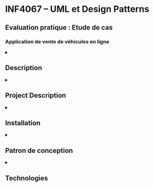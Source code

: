 # INF4067 – UML et Design Patterns

## Evaluation pratique : Etude de cas

### Application de vente de véhicules en ligne

<details>
<summary>

## Description

</summary>

Nous prenons donc l’exemple de la conception d’un système pour illustrer la mise en œuvre
de ces patrons. Le système à concevoir est une application web de vente en ligne des véhicules
comme, par exemple, des automobiles ou des scooters. Ce système autorise différentes
opérations comme l’affichage d’un catalogue, la prise de commande, la gestion et le suivi de
la clientèle. De plus, il est également accessible sous forme d’un service web.
Le site permet d’afficher un catalogue de véhicules proposés à la vente, d’effectuer des
recherches au sein de ce catalogue, de passer la commande d’un véhicule, de choisir des
options pour celui-ci avec un système de chariot virtuel. Les options incompatibles entre elles
doivent également être gérées (par exemple "sièges sportifs" et "sièges en cuir “ sont des
options incompatibles). Il est également possible de revenir à un état précédent du chariot.
Le système doit gérer les commandes. Il doit être capable de calculer les taxes en fonction du
pays de livraison du véhicule. Il doit également gérer les commandes payées au comptant et
celles assorties d’une demande de crédit. Il prend en compte les demandes de crédit. Le
système gère les états de la commande : en cours, validée et livrée.
Lors de la commande d’un véhicule, le système construit la liasse des documents nécessaires
comme la demande d’immatriculation, le certificat de cession et le bon de commande. Ces
documents sont disponibles au format PDF ou au format HTML.
Le système permet également de solder les véhicules difficiles à vendre, à savoir ceux qui sont
dans le stock depuis longtemps.
Il permet également une gestion des clients, en particulier des sociétés possédant des filiales
afin de leur proposer, par exemple, l’achat d’une flotte de véhicules.
Lors de la visualisation du catalogue, il est possible de visualiser des animations associées à un
véhicule. Le catalogue peut être présenté avec un ou trois véhicules par ligne.
La recherche dans le catalogue peut s’effectuer à l’aide de mots clés et d’opérateurs logiques
(et, ou).
Il est possible d’accéder au système via une interface web classique ou au travers d’un système
de web services.

</details>

<details>
<summary>

## Project Description

</summary>

ce repository contient le backend pour une application de vente de vehicule en ligne fait en Java spring boot et basée sur les patrons de conception Abstract Factory,Builder,Factory Method,Singleton,Adapter,Bridge,Composite,Decorator,Observer,Iterator,Template Method, il contient plusieurs dossiers notamment

- models: ce dossier contient les entités de l'application

- repository: c'est dossier est constitué des interfaces par defaut utilisant le JPARepository qui contient des methodes par defaut pour interagir avec la base de données.

- controller: ces dossier contient les differents classes qui implementent routes de l'application.

- service: ce dossier contient les classes concretes pour l'implementation des fonctionnalités des entites. Il est constitué d'un sous dossier:
  -> implementation: qui est constitué des interfaces ou classes abstraites  qui contiendront les signatures des methodes en fonction des patrons à implementer, tout en respectant leurs modeles

</details>

<details>
<summary>

## Installation

</summary>

1. Clone the project:

    ```bash
    git clone https://github.com/Prune12/CAR_APP.git
    ```

2. Import the project into your IDE.

3. Install dependencies:

    ```bash
    mvn install
    ```

4. Run the project:

    ```bash
    mvn spring-boot:run
    ```


</details>

<details>

<summary>

## Patron de conception

</summary>

### 1. Abstract Factory

![Abstract Factory](./docs/images/abstractFactory.png)

### 2. Builder

![Builder](./docs/images/builder.png)

### 3. Factory Method

![Factory Method](./docs/images/Factory.png)

### 4. Singleton

![Singleton](./docs/images/Singleton.png)

### 5. Adapter

![Adapter](./docs/images/adapter.png)

### 6. Bridge

![Bridge](./docs/images/bridge.png)

### 7. Composite

![Composite](./docs/images/composite.png)

### 8. Decorator

![Decorator](./docs/images/decorator.png)

### Observer

![Observer](./docs/images/observer.png)

### 9. Iterator

![Iterator](./docs/images/VehicleIterator.png)

### 10. Template Method

![Template Method](./docs/images/template_method.png)
</details>


<details>

<summary>

## Technologies

</summary>

- Java
- Spring Boot
- Maven
- MariaDB
- JPA
- Hibernate
- Lombok

</details>